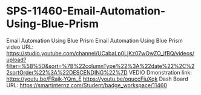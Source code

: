 # SPS-11460-Email-Automation-Using-Blue-Prism
Email Automation Using Blue Prism
Email Automation Using Blue Prism
video URL:
https://studio.youtube.com/channel/UCabaLp0LjKz07wOwZO_ifBQ/videos/upload?filter=%5B%5D&sort=%7B%22columnType%22%3A%22date%22%2C%22sortOrder%22%3A%22DESCENDING%22%7D
VEDIO Dmonstration link:
https://youtu.be/FRajk-YQm_E
https://youtu.be/oquccFiuXqk
Dash Board URL:
https://smartinternz.com/Student/badge_workspace/11460
